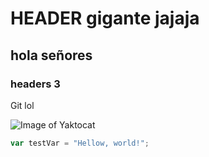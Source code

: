 # HEADER gigante jajaja

## hola señores

### headers 3

Git lol

![Image of Yaktocat](https://i.guim.co.uk/img/media/02088fb2247b13df646907d47f552dc69a236bc7/0_93_3235_3304/master/3235.jpg?width=700&quality=85&auto=format&fit=max&s=68f6a70c31fdd9fbdafce53e7d9b752c)


``` javascript
var testVar = "Hellow, world!";
```
